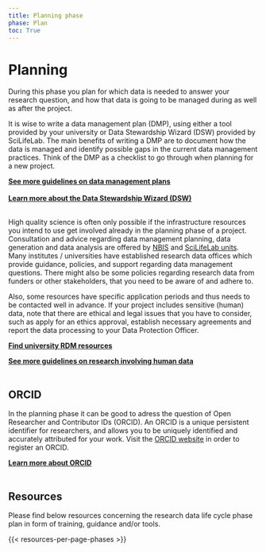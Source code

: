```yaml
---
title: Planning phase
phase: Plan
toc: True
---
```


# Planning
During this phase you plan for which data is needed to answer your research question, and how that data is going to be managed during as well as after the project.

It is wise to write a data management plan (DMP), using either a tool provided by your university or Data Stewardship Wizard (DSW) provided by SciLifeLab. The main benefits of writing a DMP are to document how the data is managed and identify possible gaps in the current data management practices. Think of the DMP as a checklist to go through when planning for a new project.

<a href="/topics/data-management-plan"><b>See more guidelines on data management plans <i class="bi bi-arrow-right-square-fill"></i></b></a>
<br/><br/>
<a href="https://dsw.scilifelab.se/"><b>Learn more about the Data Stewardship Wizard (DSW) <i class="bi bi-arrow-right-square-fill"></i></b></a>
<br/><br/>

High quality science is often only possible if the infrastructure resources you intend to use get involved already in the planning phase of a project. Consultation and advice regarding data management planning, data generation and data analysis are offered by [NBIS](https://nbis.se/get-support/talk-to-us) and [SciLifeLab units](https://www.scilifelab.se/services). Many institutes / universities have established research data offices which provide guidance, policies, and support regarding data management questions. There might also be some policies regarding research data from funders or other stakeholders, that you need to be aware of and adhere to.

Also, some resources have specific application periods and thus needs to be contacted well in advance. If your project includes sensitive (human) data, note that there are ethical and legal issues that you have to consider, such as apply for an ethics approval, establish necessary agreements and report the data processing to your Data Protection Officer. 

<a href="/topics/university-rdm-resources"><b>Find university RDM resources  <i class="bi bi-arrow-right-square-fill"></i></b></a>
<br/>

<a href="/topics/research-involving-human-data"><b>See more guidelines on research involving human data <i class="bi bi-arrow-right-square-fill"></i></b></a>
<br/><br/>

## ORCID
In the planning phase it can be good to adress the question of Open Researcher and Contributor IDs (ORCID). An ORCID is a unique persistent identifier for researchers, and allows you to be uniquely identified and accurately attributed for your work. Visit the [ORCID website](https://orcid.org/register) in order to register an ORCID. 

<a href="https://orcid.org/"><b>Learn more about ORCID <i class="bi bi-arrow-right-square-fill"></i></b></a>
<br/><br/>


## Resources
Please find below resources concerning the research data life cycle phase plan in form of training, guidance and/or tools.

{{< resources-per-page-phases >}}
